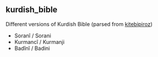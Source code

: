 ## kurdish_bible
Different versions of Kurdish Bible (parsed from [kitebipiroz](kitebipiroz.com))

* Soranî / Sorani
* Kurmancî / Kurmanji
* Badînî / Badini
